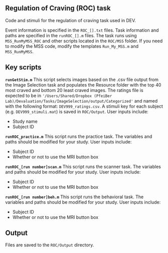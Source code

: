 ## Regulation of Craving (ROC) task

Code and stimuli for the regulation of craving task used in DEV.

Event information is specified in the `ROC_[].txt` files. Task information and paths are specified in the `runROC_[].m` files. The task runs using `MSS_RunMyMSS_ROC` and other scripts located in the `ROC/MSS` folder. If you need to modify the MSS code, modify the templates `Run_My_MSS.m` and `MSS_RunMyMSS`.

## Key scripts
**`runGetStim.m`** 
This script selects images based on the .csv file output from the Image Selection task and populates the Resource folder with the top 40 most craved and bottom 20 least craved images. The ratings file is expected to be in `'/Users/Shared/Dropbox (PfeiBer Lab)/Devaluation/Tasks/ImageSelection/output/Categorized'` and named with the following format: `DEV999_ratings.csv`. A stimuli key for each subject (e.g. `DEV999_stimuli.mat`) is saved in `ROC/Output`. User inputs include:
- Study name
- Subject ID

**`runROC_practice.m`**
This script runs the practice task. The variables and paths should be modified for your study. User inputs include:
- Subject ID
- Whether or not to use the MRI button box

**`runROC_[run number]scan.m`**
This script runs the scanner task. The variables and paths should be modified for your study. User inputs include:
- Subject ID
- Whether or not to use the MRI button box

**`runROC_[run number]beh.m`**
This script runs the behavioral task. The variables and paths should be modified for your study. User inputs include:
- Subject ID
- Whether or not to use the MRI button box

## Output
Files are saved to the `ROC/Output` directory. 